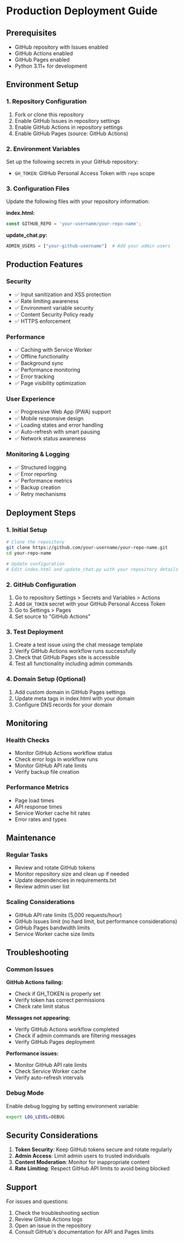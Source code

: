 # Production Deployment Guide

## Prerequisites

- GitHub repository with Issues enabled
- GitHub Actions enabled
- GitHub Pages enabled
- Python 3.11+ for development

## Environment Setup

### 1. Repository Configuration

1. Fork or clone this repository
2. Enable GitHub Issues in repository settings
3. Enable GitHub Actions in repository settings
4. Enable GitHub Pages (source: GitHub Actions)

### 2. Environment Variables

Set up the following secrets in your GitHub repository:

- `GH_TOKEN`: GitHub Personal Access Token with `repo` scope

### 3. Configuration Files

Update the following files with your repository information:

**index.html:**
```javascript
const GITHUB_REPO = 'your-username/your-repo-name';
```

**update_chat.py:**
```python
ADMIN_USERS = ["your-github-username"]  # Add your admin users
```

## Production Features

### Security
- ✅ Input sanitization and XSS protection
- ✅ Rate limiting awareness
- ✅ Environment variable security
- ✅ Content Security Policy ready
- ✅ HTTPS enforcement

### Performance
- ✅ Caching with Service Worker
- ✅ Offline functionality
- ✅ Background sync
- ✅ Performance monitoring
- ✅ Error tracking
- ✅ Page visibility optimization

### User Experience
- ✅ Progressive Web App (PWA) support
- ✅ Mobile responsive design
- ✅ Loading states and error handling
- ✅ Auto-refresh with smart pausing
- ✅ Network status awareness

### Monitoring & Logging
- ✅ Structured logging
- ✅ Error reporting
- ✅ Performance metrics
- ✅ Backup creation
- ✅ Retry mechanisms

## Deployment Steps

### 1. Initial Setup
```bash
# Clone the repository
git clone https://github.com/your-username/your-repo-name.git
cd your-repo-name

# Update configuration
# Edit index.html and update_chat.py with your repository details
```

### 2. GitHub Configuration
1. Go to repository Settings > Secrets and Variables > Actions
2. Add `GH_TOKEN` secret with your GitHub Personal Access Token
3. Go to Settings > Pages
4. Set source to "GitHub Actions"

### 3. Test Deployment
1. Create a test issue using the chat message template
2. Verify GitHub Actions workflow runs successfully
3. Check that GitHub Pages site is accessible
4. Test all functionality including admin commands

### 4. Domain Setup (Optional)
1. Add custom domain in GitHub Pages settings
2. Update meta tags in index.html with your domain
3. Configure DNS records for your domain

## Monitoring

### Health Checks
- Monitor GitHub Actions workflow status
- Check error logs in workflow runs
- Monitor GitHub API rate limits
- Verify backup file creation

### Performance Metrics
- Page load times
- API response times
- Service Worker cache hit rates
- Error rates and types

## Maintenance

### Regular Tasks
- Review and rotate GitHub tokens
- Monitor repository size and clean up if needed
- Update dependencies in requirements.txt
- Review admin user list

### Scaling Considerations
- GitHub API rate limits (5,000 requests/hour)
- GitHub Issues limit (no hard limit, but performance considerations)
- GitHub Pages bandwidth limits
- Service Worker cache size limits

## Troubleshooting

### Common Issues

**GitHub Actions failing:**
- Check if GH_TOKEN is properly set
- Verify token has correct permissions
- Check rate limit status

**Messages not appearing:**
- Verify GitHub Actions workflow completed
- Check if admin commands are filtering messages
- Verify GitHub Pages deployment

**Performance issues:**
- Monitor GitHub API rate limits
- Check Service Worker cache
- Verify auto-refresh intervals

### Debug Mode
Enable debug logging by setting environment variable:
```bash
export LOG_LEVEL=DEBUG
```

## Security Considerations

1. **Token Security**: Keep GitHub tokens secure and rotate regularly
2. **Admin Access**: Limit admin users to trusted individuals
3. **Content Moderation**: Monitor for inappropriate content
4. **Rate Limiting**: Respect GitHub API limits to avoid being blocked

## Support

For issues and questions:
1. Check the troubleshooting section
2. Review GitHub Actions logs
3. Open an issue in the repository
4. Consult GitHub's documentation for API and Pages limits